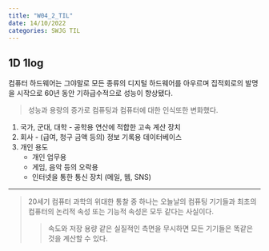 ```yaml
---
title: "W04_2_TIL"
date: 14/10/2022
categories: SWJG TIL
---
```


## 1D 1log

컴퓨터 하드웨어는 그야말로 모든 종류의 디지털 하드웨어를 아우르며 집적회로의 발명을 시작으로 60년 동안 기하급수적으로 성능이 향상됐다.

> 성능과 용량의 증가로 컴퓨팅과 컴퓨터에 대한 인식또한 변화했다.

1. 국가, 군대, 대학 - 공학용 연산에 적합한 고속 계산 장치
2. 회사 - (급여, 청구 금액 등의) 정보 기록용 데이터베이스
3. 개인 용도
    - 개인 업무용
    - 게임, 음악 등의 오락용
    - 인터넷을 통한 통신 장치 (메일, 웹, SNS)

---

> 20세기 컴퓨터 과학의 위대한 통찰 중 하나는 오늘날의 컴퓨팅 기기들과 최초의 컴퓨터의 논리적 속성 또는 기능적 속성은 모두 같다는 사실이다.  
>> 속도와 저장 용량 같은 실질적인 측면을 무시하면 모든 기기들은 똑같은 것을 계산할 수 있다.

